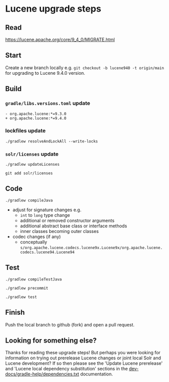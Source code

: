 <!--
    Licensed to the Apache Software Foundation (ASF) under one or more
    contributor license agreements.  See the NOTICE file distributed with
    this work for additional information regarding copyright ownership.
    The ASF licenses this file to You under the Apache License, Version 2.0
    the "License"); you may not use this file except in compliance with
    the License.  You may obtain a copy of the License at

        http://www.apache.org/licenses/LICENSE-2.0

    Unless required by applicable law or agreed to in writing, software
    distributed under the License is distributed on an "AS IS" BASIS,
    WITHOUT WARRANTIES OR CONDITIONS OF ANY KIND, either express or implied.
    See the License for the specific language governing permissions and
    limitations under the License.
 -->

# Lucene upgrade steps

## Read

https://lucene.apache.org/core/9_4_0/MIGRATE.html

## Start

Create a new branch locally e.g. `git checkout -b lucene940 -t origin/main` for upgrading to Lucene 9.4.0 version.

## Build

### `gradle/libs.versions.toml` update

```
- org.apache.lucene:*=9.3.0
+ org.apache.lucene:*=9.4.0
```

### lockfiles update

```
./gradlew resolveAndLockAll --write-locks
```

### `solr/licenses` update

```
./gradlew updateLicenses

git add solr/licenses
```

## Code

```
./gradlew compileJava
```

* adjust for signature changes e.g.
  * `int` to `long` type change
  * additional or removed constructor arguments
  * additional abstract base class or interface methods
  * inner classes becoming outer classes
* codec changes (if any)
  * conceptually `s/org.apache.lucene.codecs.lucene9x.Lucene9x/org.apache.lucene.codecs.lucene94.Lucene94`

## Test

```
./gradlew compileTestJava
```

```
./gradlew precommit
```

```
./gradlew test
```

## Finish

Push the local branch to github (fork) and open a pull request.

## Looking for something else?

Thanks for reading these upgrade steps! But perhaps you were looking for information on trying out prerelease Lucene changes or joint local Solr and Lucene development? If so then please see the 'Update Lucene prerelease' and 'Lucene local dependency substitution' sections in the [dev-docs/gradle-help/dependencies.txt](gradle-help/dependencies.txt) documentation.

